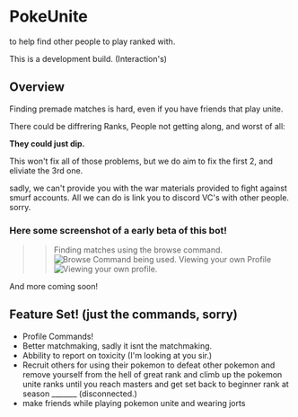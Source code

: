 # PokeUnite
to help find other people to play ranked with.

This is a development build. (Interaction's)

## Overview
Finding premade matches is hard, even if you have friends that play unite.

There could be diffrering Ranks, People not getting along, and worst of all:

__They could just dip.__

This won't fix all of those problems, but we do aim to fix the first 2, and eliviate the 3rd one.

sadly, we can't provide you with the war materials provided to fight against smurf accounts. All we can do is link you to discord VC's with other people. sorry.


### Here some screenshot of a early beta of this bot!
>> Finding matches using the browse command.
 ![Browse Command being used.](https://firebasestorage.googleapis.com/v0/b/pokemonu-unite-ranked-backend.appspot.com/o/Screenshot%202021-09-25%2011.16.44%20PM.png?alt=media&token=b3976a91-dd48-4aba-995c-551db6e7e61c)
 >> Viewing your own Profile
 ![Viewing your own profile.](https://firebasestorage.googleapis.com/v0/b/pokemonu-unite-ranked-backend.appspot.com/o/Screenshot%202021-09-25%2011.16.44%20PM.png?alt=media&token=b3976a91-dd48-4aba-995c-551db6e7e61c)

 And more coming soon!

 ## Feature Set! (just the commands, sorry)

- Profile Commands!
- Better matchmaking, sadly it isnt the matchmaking.
- Abbility to report on toxicity (I'm looking at you sir.)
- Recruit others for using their pokemon to defeat other pokemon and remove yourself from the hell of great rank and climb up the pokemon unite ranks until you reach masters and get set back to beginner rank at season _______ (disconnected.)
- make friends while playing pokemon unite and wearing jorts